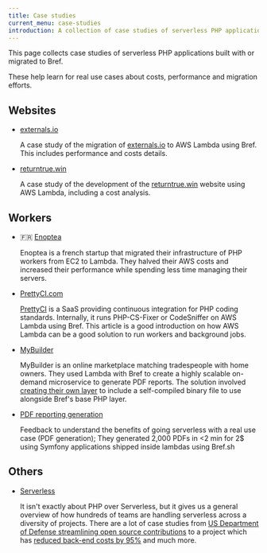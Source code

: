 ```yaml
---
title: Case studies
current_menu: case-studies
introduction: A collection of case studies of serverless PHP applications built using Bref. Learn about performance, costs and migrations from existing projects.
---
```


This page collects case studies of serverless PHP applications built with or migrated to Bref.

These help learn for real use cases about costs, performance and migration efforts.

## Websites

- [externals.io](https://mnapoli.fr/serverless-case-study-externals/)

  A case study of the migration of [externals.io](https://externals.io/) to AWS Lambda using Bref. This includes performance and costs details.

- [returntrue.win](https://mnapoli.fr/serverless-case-study-returntrue/)

  A case study of the development of the [returntrue.win](https://returntrue.win/) website using AWS Lambda, including a cost analysis.

## Workers

- 🇫🇷 [Enoptea](https://www.enoptea.fr/serverless-et-php/)

  Enoptea is a french startup that migrated their infrastructure of PHP workers from EC2 to Lambda. They halved their AWS costs and increased their performance while spending less time managing their servers.

- [PrettyCI.com](https://mnapoli.fr/serverless-case-study-prettyci/)

  [PrettyCI](https://prettyci.com/) is a SaaS providing continuous integration for PHP coding standards. Internally, it runs PHP-CS-Fixer or CodeSniffer on AWS Lambda using Bref. This article is a good introduction on how AWS Lambda can be a good solution to run workers and background jobs.

- [MyBuilder](https://mybuilder.com)

  MyBuilder is an online marketplace matching tradespeople with home owners. They used Lambda with Bref to create a highly scalable on-demand microservice to generate PDF reports. The solution involved [creating their own layer](https://tech.mybuilder.com/compiling-wkhtmltopdf-aws-lambda-with-bref-easier-than-you-think/) to include a self-compiled binary file to use alongside Bref's base PHP layer.
  
- [PDF reporting generation](https://devops-life.com/blog/2020/03/06/how-serverless-saved-us-for-$2-with-bref-sh/)

  Feedback to understand the benefits of going serverless with a real use case (PDF generation);
They generated 2,000 PDFs in <2 min for 2$ using Symfony applications shipped inside lambdas using Bref.sh

## Others

- [Serverless](https://www.serverless.com/category/user-stories)

  It isn't exactly about PHP over Serverless, but it gives us a general overview of how hundreds of teams are handling serverless across a diversity of projects. There are a lot of case studies from [US Department of Defense streamlining open source contributions](https://www.serverless.com/blog/dept-of-defense-doc-bot/) to a project which has [reduced back-end costs by 95%](https://www.serverless.com/blog/abstract-partner-program-announcement/) and much more.
